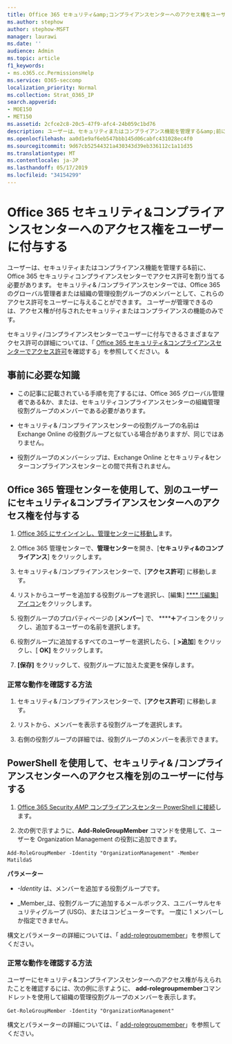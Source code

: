 ```yaml
---
title: Office 365 セキュリティ&amp;コンプライアンスセンターへのアクセス権をユーザーに付与する
ms.author: stephow
author: stephow-MSFT
manager: laurawi
ms.date: ''
audience: Admin
ms.topic: article
f1_keywords:
- ms.o365.cc.PermissionsHelp
ms.service: O365-seccomp
localization_priority: Normal
ms.collection: Strat_O365_IP
search.appverid:
- MOE150
- MET150
ms.assetid: 2cfce2c8-20c5-47f9-afc4-24b059c1bd76
description: ユーザーは、セキュリティまたはコンプライアンス機能を管理する&amp;前に、Office 365 セキュリティコンプライアンスセンターでアクセス許可を割り当てる必要があります。
ms.openlocfilehash: aa0d1e9af6eb547bbb145d06cabfc431028ec4f0
ms.sourcegitcommit: 9d67cb52544321a430343d39eb336112c1a11d35
ms.translationtype: MT
ms.contentlocale: ja-JP
ms.lasthandoff: 05/17/2019
ms.locfileid: "34154299"
---
```

# <a name="give-users-access-to-the-office-365-security-amp-compliance-center"></a>Office 365 セキュリティ&amp;コンプライアンスセンターへのアクセス権をユーザーに付与する

ユーザーは、セキュリティまたはコンプライアンス機能を管理する&amp;前に、Office 365 セキュリティコンプライアンスセンターでアクセス許可を割り当てる必要があります。 セキュリティ&amp; /コンプライアンスセンターでは、Office 365 のグローバル管理者または組織の管理役割グループのメンバーとして、これらのアクセス許可をユーザーに与えることができます。 ユーザーが管理できるのは、アクセス権が付与されたセキュリティまたはコンプライアンスの機能のみです。 
  
セキュリティ/コンプライアンスセンターでユーザーに付与できるさまざまなアクセス許可の詳細については、「 [Office 365 セキュリティ&amp;コンプライアンスセンターでアクセス許可](permissions-in-the-security-and-compliance-center.md)を確認する」を参照してください。 &amp;
  
## <a name="what-do-you-need-to-know-before-you-begin"></a>事前に必要な知識

- この記事に記載されている手順を完了するには、Office 365 グローバル管理者である&amp;か、または、セキュリティコンプライアンスセンターの組織管理役割グループのメンバーである必要があります。
    
- セキュリティ&amp; /コンプライアンスセンターの役割グループの名前は Exchange Online の役割グループと似ている場合がありますが、同じではありません。 
    
- 役割グループのメンバーシップは、Exchange Online とセキュリティ&amp;センターコンプライアンスセンターとの間で共有されません。
    
## <a name="use-the-office-365-admin-center-to-give-another-user-access-to-the-security-amp-compliance-center"></a>Office 365 管理センターを使用して、別のユーザーにセキュリティ&amp;コンプライアンスセンターへのアクセス権を付与する

1. [Office 365 にサインインし、管理センターに移動し](https://go.microsoft.com/fwlink/p/?LinkId=525275)ます。
    
2. Office 365 管理センターで、**管理センター**を開き、[**セキュリティ&amp;のコンプライアンス**] をクリックします。 
    
3. セキュリティ&amp; /コンプライアンスセンターで、[**アクセス許可**] に移動します。
    
4. リストからユーザーを追加する役割グループを選択し、[編集] [ **** ![編集] アイコン](media/O365_MDM_CreatePolicy_EditIcon.gif)をクリックします。
    
5. 役割グループのプロパティページの [**メンバー**] で、 ****![[追加]](media/ITPro-EAC-AddIcon.gif)アイコンをクリックし、追加するユーザーの名前を選択します。 
    
6. 役割グループに追加するすべてのユーザーを選択したら、[ **\>追加**] をクリックし、[ **OK]** をクリックします。
    
7. **[保存]** をクリックして、役割グループに加えた変更を保存します。 
    
### <a name="how-do-you-know-this-worked"></a>正常な動作を確認する方法

1. セキュリティ&amp; /コンプライアンスセンターで、[**アクセス許可**] に移動します。
    
2. リストから、メンバーを表示する役割グループを選択します。
    
3. 右側の役割グループの詳細では、役割グループのメンバーを表示できます。
    
## <a name="use-powershell-to-give-another-user-access-to-the-security-amp-compliance-center"></a>PowerShell を使用して、セキュリティ&amp; /コンプライアンスセンターへのアクセス権を別のユーザーに付与する

1. [Office 365 Security _AMP_ コンプライアンスセンター PowerShell に接続](https://docs.microsoft.com/en-us/powershell/exchange/office-365-scc/connect-to-scc-powershell/connect-to-scc-powershell?view=exchange-ps)します。
    
2. 次の例で示すように、**Add-RoleGroupMember** コマンドを使用して、ユーザーを Organization Management の役割に追加できます。 
    
  ```
  Add-RoleGroupMember -Identity "OrganizationManagement" -Member MatildaS
  
  ```

 **パラメーター**
  
- _-Identity_ は、メンバーを追加する役割グループです。 
    
- _Member_は、役割グループに追加するメールボックス、ユニバーサルセキュリティグループ (USG)、またはコンピューターです。 一度に 1 メンバーしか指定できません。 
    
構文とパラメーターの詳細については、「 [add-rolegroupmember](https://go.microsoft.com/fwlink/p/?LinkId=510859)」を参照してください。
  
### <a name="how-do-you-know-this-worked"></a>正常な動作を確認する方法

ユーザーにセキュリティ&amp;コンプライアンスセンターへのアクセス権が与えられたことを確認するには、次の例に示すように、 **add-rolegroupmember**コマンドレットを使用して組織の管理役割グループのメンバーを表示します。 
  
```
Get-RoleGroupMember -Identity "OrganizationManagement"

```

構文とパラメーターの詳細については、「 [add-rolegroupmember](https://go.microsoft.com/fwlink/p/?LinkId=510860)」を参照してください。
  

